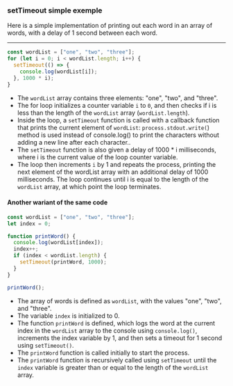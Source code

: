 ### **setTimeout simple exemple**

Here is a simple implementation of printing out each word in an array of words, with a delay of 1 second between each word.
___
```javascript
const wordList = ["one", "two", "three"];
for (let i = 0; i < wordList.length; i++) {
  setTimeout(() => {
    console.log(wordList[i]);
  }, 1000 * i);
}
```
* The `wordList` array contains three elements: "one", "two", and "three".
* The for loop initializes a counter variable `i` to `0`, and then checks if i is less than the length of the `wordList` array (`wordList.length`).
* Inside the loop, a `setTimeout` function is called with a callback function that prints the current element of `wordList`:  `process.stdout.write(`) method is used instead of console.log() to print the characters without adding a new line after each character..
* The `setTimeout` function is also given a delay of 1000 * i milliseconds, where i is the current value of the loop counter variable.
* The loop then increments `i` by 1 and repeats the process, printing the next element of the wordList array with an additional delay of 1000 milliseconds.
The loop continues until i is equal to the length of the `wordList` array, at which point the loop terminates.


#### Another wariant of the same code
```javascript
const wordList = ["one", "two", "three"];
let index = 0;

function printWord() {
  console.log(wordList[index]);
  index++;
  if (index < wordList.length) {
    setTimeout(printWord, 1000);
  }
}

printWord();
```
* The array of words is defined as `wordList`, with the values "one", "two", and "three".
* The variable `index` is initialized to 0.
* The function `printWord` is defined, which logs the word at the current index in the `wordList` array to the console using `console.log()`, increments the index variable by 1, and then sets a timeout for 1 second using `setTimeout()`.
* The `printWord` function is called initially to start the process.
* The `printWord` function is recursively called using `setTimeout` until the `index` variable is greater than or equal to the length of the `wordList` array.